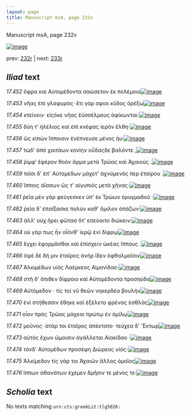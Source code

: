 ```yaml
---
layout: page
title: Manuscript msA, page 232v
---
```


Manuscript msA, page 232v

[![image](http://www.homermultitext.org/iipsrv?OBJ=IIP,1.0&FIF=/project/homer/pyramidal/deepzoom/hmt/vaimg/2017a/VA232VN_0734.tif&WID=100&CVT=JPEG)](http://www.homermultitext.org/ict2/?urn=urn:cite2:hmt:vaimg.2017a:VA232VN_0734)

prev:  [232r](../232r) | next:  [233r](../233r)

## *Iliad* text

*17.452* <a id="17.452"/> ὄφρα καὶ Αὐτομέδοντα σαώσετον ἐκ πολέμοιο[![image](http://www.homermultitext.org/iipsrv?OBJ=IIP,1.0&FIF=/project/homer/pyramidal/deepzoom/hmt/vaimg/2017a/VA232VN_0734.tif&RGN=0.487,0.2337,0.332,0.024&WID=1000&CVT=JPEG)](http://www.homermultitext.org/ict2/?urn=urn:cite2:hmt:vaimg.2017a:VA232VN_0734@0.487,0.2337,0.332,0.024)

*17.453* <a id="17.453"/> νῆας ἐπὶ γλαφυρὰς· ἔτι γάρ σφισι κῦδος ὀρέξω[![image](http://www.homermultitext.org/iipsrv?OBJ=IIP,1.0&FIF=/project/homer/pyramidal/deepzoom/hmt/vaimg/2017a/VA232VN_0734.tif&RGN=0.493,0.2532,0.339,0.0225&WID=1000&CVT=JPEG)](http://www.homermultitext.org/ict2/?urn=urn:cite2:hmt:vaimg.2017a:VA232VN_0734@0.493,0.2532,0.339,0.0225)

*17.454* <a id="17.454"/> κτείνειν· εἰςόκε νῆας ἐϋσσέλμους ἀφίκωνται·[![image](http://www.homermultitext.org/iipsrv?OBJ=IIP,1.0&FIF=/project/homer/pyramidal/deepzoom/hmt/vaimg/2017a/VA232VN_0734.tif&RGN=0.497,0.272,0.336,0.0225&WID=1000&CVT=JPEG)](http://www.homermultitext.org/ict2/?urn=urn:cite2:hmt:vaimg.2017a:VA232VN_0734@0.497,0.272,0.336,0.0225)

*17.455* <a id="17.455"/> δύη τ' ἠλέλιος καὶ ἐπὶ κνέφας ἱερὸν ἔλθη·[![image](http://www.homermultitext.org/iipsrv?OBJ=IIP,1.0&FIF=/project/homer/pyramidal/deepzoom/hmt/vaimg/2017a/VA232VN_0734.tif&RGN=0.497,0.272,0.336,0.0225&WID=1000&CVT=JPEG)](http://www.homermultitext.org/ict2/?urn=urn:cite2:hmt:vaimg.2017a:VA232VN_0734@0.497,0.272,0.336,0.0225)

*17.456* <a id="17.456"/> ὣς εἰπὼν ἵπποισιν ἐνέπνευσε μένος ἠυ·[![image](http://www.homermultitext.org/iipsrv?OBJ=IIP,1.0&FIF=/project/homer/pyramidal/deepzoom/hmt/vaimg/2017a/VA232VN_0734.tif&RGN=0.497,0.272,0.336,0.0225&WID=1000&CVT=JPEG)](http://www.homermultitext.org/ict2/?urn=urn:cite2:hmt:vaimg.2017a:VA232VN_0734@0.497,0.272,0.336,0.0225)

*17.457* <a id="17.457"/> τὼδ' ἀπὸ χαιτάων κονίην οὖδαςδε βαλόντε ,[![image](http://www.homermultitext.org/iipsrv?OBJ=IIP,1.0&FIF=/project/homer/pyramidal/deepzoom/hmt/vaimg/2017a/VA232VN_0734.tif&RGN=0.49,0.3253,0.34,0.0218&WID=1000&CVT=JPEG)](http://www.homermultitext.org/ict2/?urn=urn:cite2:hmt:vaimg.2017a:VA232VN_0734@0.49,0.3253,0.34,0.0218)

*17.458* <a id="17.458"/> ῥίμφ’ ἔφέρον θοὸν ἅρμα μετὰ Τρῶας καὶ Ἀχαιούς .[![image](http://www.homermultitext.org/iipsrv?OBJ=IIP,1.0&FIF=/project/homer/pyramidal/deepzoom/hmt/vaimg/2017a/VA232VN_0734.tif&RGN=0.483,0.3411,0.374,0.0248&WID=1000&CVT=JPEG)](http://www.homermultitext.org/ict2/?urn=urn:cite2:hmt:vaimg.2017a:VA232VN_0734@0.483,0.3411,0.374,0.0248)

*17.459* <a id="17.459"/> τοῖσι δ' ἐπ' Αὐτομέδων μάχετ' ἀχνύμενός περ ἑταίρου .[![image](http://www.homermultitext.org/iipsrv?OBJ=IIP,1.0&FIF=/project/homer/pyramidal/deepzoom/hmt/vaimg/2017a/VA232VN_0734.tif&RGN=0.475,0.3599,0.376,0.0203&WID=1000&CVT=JPEG)](http://www.homermultitext.org/ict2/?urn=urn:cite2:hmt:vaimg.2017a:VA232VN_0734@0.475,0.3599,0.376,0.0203)

*17.460* <a id="17.460"/> ἵπποις ἀΐσσων ὥς τ' αἰγυπιὸς μετὰ χῆνας·[![image](http://www.homermultitext.org/iipsrv?OBJ=IIP,1.0&FIF=/project/homer/pyramidal/deepzoom/hmt/vaimg/2017a/VA232VN_0734.tif&RGN=0.489,0.3794,0.333,0.021&WID=1000&CVT=JPEG)](http://www.homermultitext.org/ict2/?urn=urn:cite2:hmt:vaimg.2017a:VA232VN_0734@0.489,0.3794,0.333,0.021)

*17.461* <a id="17.461"/> ῥεῖα μὲν γὰρ φεύγεσκεν ὑπ' ἐκ Τρώων ὀρυγμαδοῦ ·[![image](http://www.homermultitext.org/iipsrv?OBJ=IIP,1.0&FIF=/project/homer/pyramidal/deepzoom/hmt/vaimg/2017a/VA232VN_0734.tif&RGN=0.493,0.3974,0.363,0.0203&WID=1000&CVT=JPEG)](http://www.homermultitext.org/ict2/?urn=urn:cite2:hmt:vaimg.2017a:VA232VN_0734@0.493,0.3974,0.363,0.0203)

*17.462* <a id="17.462"/> ῥεῖα δ' ἐπαί̈ξασκε πολὺν καθ' ὅμιλον ὀπάζων·[![image](http://www.homermultitext.org/iipsrv?OBJ=IIP,1.0&FIF=/project/homer/pyramidal/deepzoom/hmt/vaimg/2017a/VA232VN_0734.tif&RGN=0.492,0.4147,0.344,0.0203&WID=1000&CVT=JPEG)](http://www.homermultitext.org/ict2/?urn=urn:cite2:hmt:vaimg.2017a:VA232VN_0734@0.492,0.4147,0.344,0.0203)

*17.463* <a id="17.463"/> ἀλλ' οὐχ ἥρει φῶτασ ὅτ’ εσεύαιτο διώκειν·[![image](http://www.homermultitext.org/iipsrv?OBJ=IIP,1.0&FIF=/project/homer/pyramidal/deepzoom/hmt/vaimg/2017a/VA232VN_0734.tif&RGN=0.489,0.432,0.31,0.0218&WID=1000&CVT=JPEG)](http://www.homermultitext.org/ict2/?urn=urn:cite2:hmt:vaimg.2017a:VA232VN_0734@0.489,0.432,0.31,0.0218)

*17.464* <a id="17.464"/> οὐ γάρ πως ἦν οἶόνθ' ἱερῷ ἐνὶ δίφρῳ[![image](http://www.homermultitext.org/iipsrv?OBJ=IIP,1.0&FIF=/project/homer/pyramidal/deepzoom/hmt/vaimg/2017a/VA232VN_0734.tif&RGN=0.496,0.4493,0.269,0.0188&WID=1000&CVT=JPEG)](http://www.homermultitext.org/ict2/?urn=urn:cite2:hmt:vaimg.2017a:VA232VN_0734@0.496,0.4493,0.269,0.0188)

*17.465* <a id="17.465"/> ἔγχει ἐφορμᾶσθαι καὶ ἐπίσχειν ὠκέας ἵππους .[![image](http://www.homermultitext.org/iipsrv?OBJ=IIP,1.0&FIF=/project/homer/pyramidal/deepzoom/hmt/vaimg/2017a/VA232VN_0734.tif&RGN=0.486,0.4651,0.33,0.021&WID=1000&CVT=JPEG)](http://www.homermultitext.org/ict2/?urn=urn:cite2:hmt:vaimg.2017a:VA232VN_0734@0.486,0.4651,0.33,0.021)

*17.466* <a id="17.466"/> ὀψὲ δὲ δή μιν ἑταῖρος ἀνὴρ ἴδεν ὀφθαλμοῖσιν[![image](http://www.homermultitext.org/iipsrv?OBJ=IIP,1.0&FIF=/project/homer/pyramidal/deepzoom/hmt/vaimg/2017a/VA232VN_0734.tif&RGN=0.488,0.4853,0.343,0.0195&WID=1000&CVT=JPEG)](http://www.homermultitext.org/ict2/?urn=urn:cite2:hmt:vaimg.2017a:VA232VN_0734@0.488,0.4853,0.343,0.0195)

*17.467* <a id="17.467"/> Ἀλκιμέδων υἱὸς Λαέρκεος Αἱμονίδαο·[![image](http://www.homermultitext.org/iipsrv?OBJ=IIP,1.0&FIF=/project/homer/pyramidal/deepzoom/hmt/vaimg/2017a/VA232VN_0734.tif&RGN=0.494,0.5026,0.303,0.018&WID=1000&CVT=JPEG)](http://www.homermultitext.org/ict2/?urn=urn:cite2:hmt:vaimg.2017a:VA232VN_0734@0.494,0.5026,0.303,0.018)

*17.468* <a id="17.468"/> στῆ δ' ὄπιθεν δίφροιο καὶ Αὐτομέδοντα προσηύδα[![image](http://www.homermultitext.org/iipsrv?OBJ=IIP,1.0&FIF=/project/homer/pyramidal/deepzoom/hmt/vaimg/2017a/VA232VN_0734.tif&RGN=0.486,0.5169,0.353,0.0225&WID=1000&CVT=JPEG)](http://www.homermultitext.org/ict2/?urn=urn:cite2:hmt:vaimg.2017a:VA232VN_0734@0.486,0.5169,0.353,0.0225)

*17.469* <a id="17.469"/> Αὐτόμεδον · τίς τοί νῦ θεῶν νηκερδέα βουλήν[![image](http://www.homermultitext.org/iipsrv?OBJ=IIP,1.0&FIF=/project/homer/pyramidal/deepzoom/hmt/vaimg/2017a/VA232VN_0734.tif&RGN=0.485,0.5357,0.342,0.0195&WID=1000&CVT=JPEG)](http://www.homermultitext.org/ict2/?urn=urn:cite2:hmt:vaimg.2017a:VA232VN_0734@0.485,0.5357,0.342,0.0195)

*17.470* <a id="17.470"/> ἐνὶ στήθεσσιν ἔθηκε καὶ ἐξέλετο φρένας ἐσθλάς[![image](http://www.homermultitext.org/iipsrv?OBJ=IIP,1.0&FIF=/project/homer/pyramidal/deepzoom/hmt/vaimg/2017a/VA232VN_0734.tif&RGN=0.49,0.553,0.35,0.021&WID=1000&CVT=JPEG)](http://www.homermultitext.org/ict2/?urn=urn:cite2:hmt:vaimg.2017a:VA232VN_0734@0.49,0.553,0.35,0.021)

*17.471* <a id="17.471"/> οἷον πρὸς Τρῶας μάχεαι πρώτῳ ἐν ὁμίλῳ[![image](http://www.homermultitext.org/iipsrv?OBJ=IIP,1.0&FIF=/project/homer/pyramidal/deepzoom/hmt/vaimg/2017a/VA232VN_0734.tif&RGN=0.49,0.5702,0.338,0.024&WID=1000&CVT=JPEG)](http://www.homermultitext.org/ict2/?urn=urn:cite2:hmt:vaimg.2017a:VA232VN_0734@0.49,0.5702,0.338,0.024)

*17.472* <a id="17.472"/> μοῦνος· ἀτάρ τοι ἑταῖρος ἀπέκτατο· τεύχεα δ' Ἕκτωρ[![image](http://www.homermultitext.org/iipsrv?OBJ=IIP,1.0&FIF=/project/homer/pyramidal/deepzoom/hmt/vaimg/2017a/VA232VN_0734.tif&RGN=0.494,0.5875,0.398,0.0225&WID=1000&CVT=JPEG)](http://www.homermultitext.org/ict2/?urn=urn:cite2:hmt:vaimg.2017a:VA232VN_0734@0.494,0.5875,0.398,0.0225)

*17.473* <a id="17.473"/> αὐτὸς ἔχων ὤμοισιν ἀγάλλεται Αἰακίδαο ·[![image](http://www.homermultitext.org/iipsrv?OBJ=IIP,1.0&FIF=/project/homer/pyramidal/deepzoom/hmt/vaimg/2017a/VA232VN_0734.tif&RGN=0.491,0.6063,0.322,0.0203&WID=1000&CVT=JPEG)](http://www.homermultitext.org/ict2/?urn=urn:cite2:hmt:vaimg.2017a:VA232VN_0734@0.491,0.6063,0.322,0.0203)

*17.474* <a id="17.474"/> τόνδ' Αὐτομέδων προσέφη Διώρεος υἱός·[![image](http://www.homermultitext.org/iipsrv?OBJ=IIP,1.0&FIF=/project/homer/pyramidal/deepzoom/hmt/vaimg/2017a/VA232VN_0734.tif&RGN=0.478,0.6236,0.329,0.0203&WID=1000&CVT=JPEG)](http://www.homermultitext.org/ict2/?urn=urn:cite2:hmt:vaimg.2017a:VA232VN_0734@0.478,0.6236,0.329,0.0203)

*17.475* <a id="17.475"/> Ἀλκίμεδον τὶς γάρ τοι Ἀχαιῶν ἄλλος ὁμοῖος[![image](http://www.homermultitext.org/iipsrv?OBJ=IIP,1.0&FIF=/project/homer/pyramidal/deepzoom/hmt/vaimg/2017a/VA232VN_0734.tif&RGN=0.487,0.6424,0.342,0.0218&WID=1000&CVT=JPEG)](http://www.homermultitext.org/ict2/?urn=urn:cite2:hmt:vaimg.2017a:VA232VN_0734@0.487,0.6424,0.342,0.0218)

*17.476* <a id="17.476"/> ἵππων ἀθανάτων ἐχέμεν δμῆσιν τε μένος τε·[![image](http://www.homermultitext.org/iipsrv?OBJ=IIP,1.0&FIF=/project/homer/pyramidal/deepzoom/hmt/vaimg/2017a/VA232VN_0734.tif&RGN=0.489,0.6589,0.343,0.0248&WID=1000&CVT=JPEG)](http://www.homermultitext.org/ict2/?urn=urn:cite2:hmt:vaimg.2017a:VA232VN_0734@0.489,0.6589,0.343,0.0248)

## *Scholia* text

No texts matching `urn:cts:greekLit:tlg5026:`